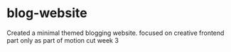 # blog-website
Created a minimal themed blogging website. focused on creative frontend part only as part of motion cut week 3
